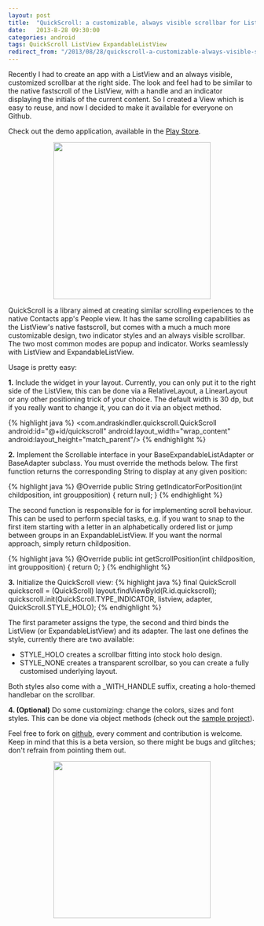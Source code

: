 ```yaml
---
layout: post
title:  "QuickScroll: a customizable, always visible scrollbar for ListView and ExpandableListView"
date:   2013-8-28 09:30:00
categories: android
tags: QuickScroll ListView ExpandableListView
redirect_from: "/2013/08/28/quickscroll-a-customizable-always-visible-scrollbar-for-listview-and-expandablelistview/"
---
```

Recently I had to create an app with a ListView and an always visible, customized scrollbar at the right side. The look and feel had to be similar to the native fastscroll of the ListView, with a handle and an indicator displaying the initials of the current content. So I created a View which is easy to reuse, and now I decided to make it available for everyone on Github.

<!-- more -->

Check out the demo application, available in the [Play Store](https://play.google.com/store/apps/details?id=com.andraskindler.quickscrollsample).

<p  align="center">
    <img src="http://andraskinder.com/img/post/quickscroll_3.png" style="width: 320px; height: auto;"/>
</p>

QuickScroll is a library aimed at creating similar scrolling experiences to the native Contacts app's People view. It has the same scrolling capabilities as the ListView's native fastscroll, but comes with a much a much more customizable design, two indicator styles and an always visible scrollbar. The two most common modes are popup and indicator. Works seamlessly with ListView and ExpandableListView.

Usage is pretty easy:

**1.** Include the widget in your layout. Currently, you can only put it to the right side of the ListView, this can be done via a RelativeLayout, a LinearLayout or any other positioning trick of your choice. The default width is 30 dp, but if you really want to change it, you can do it via an object method.

{% highlight java %}
<com.andraskindler.quickscroll.QuickScroll
android:id="@+id/quickscroll"
android:layout_width="wrap_content"
android:layout_height="match_parent"/>
{% endhighlight %}

**2.** Implement the Scrollable interface in your BaseExpandableListAdapter or BaseAdapter subclass. You must override the methods below.
The first function returns the corresponding String to display at any given position:

{% highlight java %}
@Override
public String getIndicatorForPosition(int childposition, int groupposition) {
    return null;
}
{% endhighlight %}

The second function is responsible for is for implementing scroll behaviour. This can be used to perform special tasks, e.g. if you want to snap to the first item starting with a letter in an alphabetically ordered list or jump between groups in an ExpandableListView. If you want the normal approach, simply return childposition.

{% highlight java %}
@Override
public int getScrollPosition(int childposition, int groupposition) {
    return 0;
}
{% endhighlight %}

**3.** Initialize the QuickScroll view:
{% highlight java %}
final QuickScroll quickscroll = (QuickScroll) layout.findViewById(R.id.quickscroll);
quickscroll.init(QuickScroll.TYPE_INDICATOR, listview, adapter, QuickScroll.STYLE_HOLO);
{% endhighlight %}

The first parameter assigns the type, the second and third binds the ListView (or ExpandableListView) and its adapter. The last one defines the style, currently there are two available:

*   STYLE_HOLO creates a scrollbar fitting into stock holo design.
*   STYLE_NONE creates a transparent scrollbar, so you can create a fully customised underlying layout.

Both styles also come with a _WITH_HANDLE suffix, creating a holo-themed handlebar on the scrollbar.

**4. (Optional)** Do some customizing: change the colors, sizes and font styles. This can be done via object methods (check out the [sample project](https://github.com/andraskindler/quickscroll)).

Feel free to fork on [github](https://github.com/andraskindler/quickscroll), every comment and contribution is welcome. Keep in mind that this is a beta version, so there might be bugs and glitches; don't refrain from pointing them out.

<p  align="center">
    <img src="http://andraskinder.com/img/post/quickscroll_4.png" style="width: 320px; height: auto;" />
</p>
